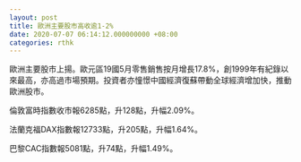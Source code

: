 ```yaml
---
layout: post
title: 歐洲主要股市高收逾1-2%
date: 2020-07-07 06:14:12.000000000 +08:00
categories: rthk
---
```


歐洲主要股市上揚。歐元區19國5月零售銷售按月增長17.8%，創1999年有紀錄以來最高，亦高過市場預期。投資者亦憧憬中國經濟復蘇帶動全球經濟增加快，推動歐洲股市。

倫敦富時指數收市報6285點，升128點，升幅2.09%。

法蘭克福DAX指數報12733點，升205點，升幅1.64%。

巴黎CAC指數報5081點，升74點，升幅1.49%。
